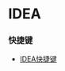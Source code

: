 # IDEA






### 快捷键

- [IDEA快捷键](https://gitee.com/ACANX/ACANX-Deamon/wikis/Dev/IDEA%E5%BF%AB%E6%8D%B7%E9%94%AE)